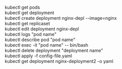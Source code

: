 
kubectl get pods
<br>
kubectl get deployment
<br>
kubectl create deployment nginx-depl --image=nginx
<br>
kubectl get replicaset
<br>
kubectl edit deployment nginx-depl
<br>
kubectl logs "pod name"
<br>
kubectl describe pod "pod name"
<br>
kubectl exec -it "pod name" -- bin/bash
<br>
kubectl delete deployment "deployment name"
<br>
kubectl apply -f config-file.yaml
<br>
kubectl get deployment nginx-deployment2 -o yaml
